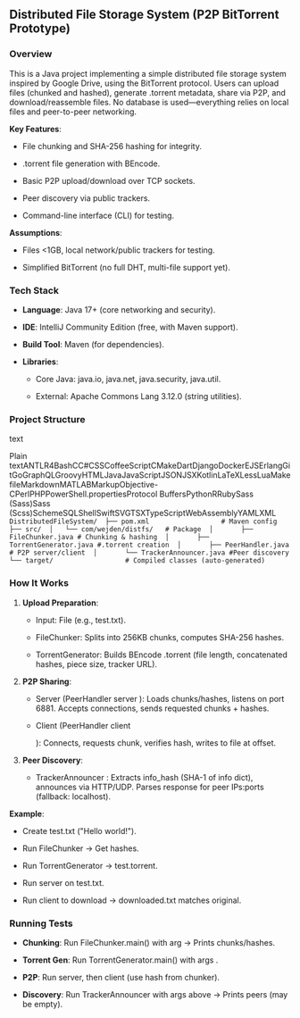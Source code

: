 Distributed File Storage System (P2P BitTorrent Prototype)
----------------------------------------------------------

### Overview

This is a Java project implementing a simple distributed file storage system inspired by Google Drive, using the BitTorrent protocol. Users can upload files (chunked and hashed), generate .torrent metadata, share via P2P, and download/reassemble files. No database is used—everything relies on local files and peer-to-peer networking.

**Key Features**:

*   File chunking and SHA-256 hashing for integrity.

*   .torrent file generation with BEncode.

*   Basic P2P upload/download over TCP sockets.

*   Peer discovery via public trackers.

*   Command-line interface (CLI) for testing.


**Assumptions**:

*   Files <1GB, local network/public trackers for testing.

*   Simplified BitTorrent (no full DHT, multi-file support yet).


### Tech Stack

*   **Language**: Java 17+ (core networking and security).

*   **IDE**: IntelliJ Community Edition (free, with Maven support).

*   **Build Tool**: Maven (for dependencies).

*   **Libraries**:

    *   Core Java: java.io, java.net, java.security, java.util.

    *   External: Apache Commons Lang 3.12.0 (string utilities).


### Project Structure

text

Plain textANTLR4BashCC#CSSCoffeeScriptCMakeDartDjangoDockerEJSErlangGitGoGraphQLGroovyHTMLJavaJavaScriptJSONJSXKotlinLaTeXLessLuaMakefileMarkdownMATLABMarkupObjective-CPerlPHPPowerShell.propertiesProtocol BuffersPythonRRubySass (Sass)Sass (Scss)SchemeSQLShellSwiftSVGTSXTypeScriptWebAssemblyYAMLXML`   DistributedFileSystem/  ├── pom.xml                  # Maven config  ├── src/  │   └── com/wejden/distfs/   # Package  │       ├── FileChunker.java # Chunking & hashing  │       ├── TorrentGenerator.java #.torrent creation  │       ├── PeerHandler.java # P2P server/client  │       └── TrackerAnnouncer.java #Peer discovery  └── target/                  # Compiled classes (auto-generated)   `

### How It Works

1.  **Upload Preparation**:

    *   Input: File (e.g., test.txt).

    *   FileChunker: Splits into 256KB chunks, computes SHA-256 hashes.

    *   TorrentGenerator: Builds BEncode .torrent (file length, concatenated hashes, piece size, tracker URL).

2.  **P2P Sharing**:

    *   Server (PeerHandler server ): Loads chunks/hashes, listens on port 6881. Accepts connections, sends requested chunks + hashes.

    *   Client (PeerHandler client

        ): Connects, requests chunk, verifies hash, writes to file at offset.

3.  **Peer Discovery**:

    *   TrackerAnnouncer : Extracts info\_hash (SHA-1 of info dict), announces via HTTP/UDP. Parses response for peer IPs:ports (fallback: localhost).


**Example**:

*   Create test.txt ("Hello world!").

*   Run FileChunker → Get hashes.

*   Run TorrentGenerator → test.torrent.

*   Run server on test.txt.

*   Run client to download → downloaded.txt matches original.


### Running Tests

*   **Chunking**: Run FileChunker.main() with arg → Prints chunks/hashes.

*   **Torrent Gen**: Run TorrentGenerator.main() with args .

*   **P2P**: Run server, then client (use hash from chunker).

*   **Discovery**: Run TrackerAnnouncer with args above → Prints peers (may be empty).